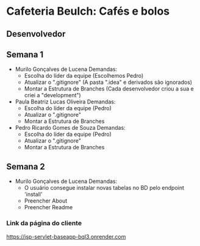 # Cafeteria Beulch: Cafés e bolos

## Desenvolvedor

## Semana 1

- Murilo Gonçalves de Lucena
   Demandas:
    - Escolha do líder da equipe (Escolhemos Pedro)
    - Atualizar o ".gitignore" (A pasta ".idea" e derivados são ignorados)
    - Montar a Estrutura de Branches (Cada desenvolvedor criou a sua e criei a "development")
- Paula Beatriz Lucas Oliveira
   Demandas:
    - Escolha do líder da equipe (Pedro)
    - Atualizar o ".gitignore"
    - Montar a Estrutura de Branches
- Pedro Ricardo Gomes de Souza
   Demandas:
    - Escolha do líder da equipe (Pedro)
    - Atualizar o ".gitignore"
    - Montar a Estrutura de Branches

## Semana 2
- Murilo Gonçalves de Lucena
  Demandas:
  - O usuário consegue instalar novas tabelas no BD pelo endpoint 'install'
  - Preencher About
  - Preencher Readme
  

### Link da página do cliente
https://jsp-servlet-baseapp-bql3.onrender.com